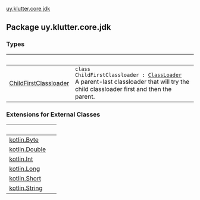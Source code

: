 [uy.klutter.core.jdk](.)


## Package uy.klutter.core.jdk

### Types

|&nbsp;|&nbsp;|
|---|---|
| [ChildFirstClassloader](-child-first-classloader/index.md) | <code>class ChildFirstClassloader : [ClassLoader](http://docs.oracle.com/javase/6/docs/api/java/lang/ClassLoader.html)</code><br/>A parent-last classloader that will try the child classloader first and then the parent. |

### Extensions for External Classes

|&nbsp;|&nbsp;|
|---|---|
| [kotlin.Byte](kotlin.-byte/index.md) |  |
| [kotlin.Double](kotlin.-double/index.md) |  |
| [kotlin.Int](kotlin.-int/index.md) |  |
| [kotlin.Long](kotlin.-long/index.md) |  |
| [kotlin.Short](kotlin.-short/index.md) |  |
| [kotlin.String](kotlin.-string/index.md) |  |
